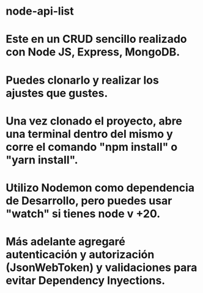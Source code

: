 # node-api-list

# Este en un CRUD sencillo realizado con Node JS, Express, MongoDB.
# Puedes clonarlo y realizar los ajustes que gustes.

# Una vez clonado el proyecto, abre una terminal dentro del mismo y corre el comando "npm install" o "yarn install".
# Utilizo Nodemon como dependencia de Desarrollo, pero puedes usar "watch" si tienes node v +20.

# Más adelante agregaré autenticación y autorización (JsonWebToken) y validaciones para evitar Dependency Inyections.